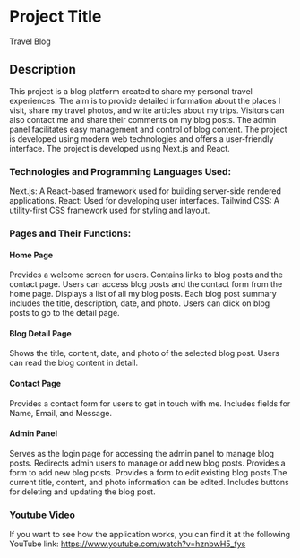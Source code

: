 # Project Title
Travel Blog

## Description
This project is a blog platform created to share my personal travel experiences. The aim is to provide detailed information about the places I visit, share my travel photos, and write articles about my trips. Visitors can also contact me and share their comments on my blog posts.  The admin panel facilitates easy management and control of blog content. The project is developed using modern web technologies and offers a user-friendly interface. The project is developed using Next.js and React.

### Technologies and Programming Languages Used:

Next.js: A React-based framework used for building server-side rendered applications.
React: Used for developing user interfaces.
Tailwind CSS: A utility-first CSS framework used for styling and layout.

### Pages and Their Functions:
#### Home Page
Provides a welcome screen for users.
Contains links to blog posts and the contact page. Users can access blog posts and the contact form from the home page.
Displays a list of all my blog posts. Each blog post summary includes the title, description, date, and photo.
Users can click on blog posts to go to the detail page.

#### Blog Detail Page
Shows the title, content, date, and photo of the selected blog post.
Users can read the blog content in detail.

#### Contact Page
Provides a contact form for users to get in touch with me.
Includes fields for Name, Email, and Message.

#### Admin Panel
Serves as the login page for accessing the admin panel to manage blog posts.
Redirects admin users to manage or add new blog posts.
Provides a form to add new blog posts.
Provides a form to edit existing blog posts.The current title, content, and photo information can be edited. Includes buttons for deleting and updating the blog post.


### Youtube Video
If you want to see how the application works, you can find it at the following YouTube link:
https://www.youtube.com/watch?v=hznbwH5_fys

